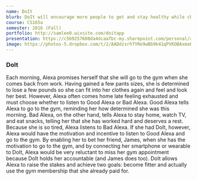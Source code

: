```yaml
---
name: DoIt
blurb: DoIt will encourage more people to get and stay healthy while challenging their friends to do so as well, by making going to the gym more fun and holding people accountable for their goals.
course: CS165a
semester: 2016 (Fall)
portfolio: http://samlee0.wixsite.com/doitapp
presentation: https://c569257608da4dcaafbc-my.sharepoint.com/personal/aelkaim_brandeis_edu/_layouts/15/guestaccess.aspx?guestaccesstoken=0Ulya2LWeIEi0m2nfCDjLHzBI3N6wjssiOiORreQNTA%3d&docid=0788ec6619a0649c6b6bb3bec32ca8965&rev=1
image: https://photos-5.dropbox.com/t/2/AADdzsrhTYRe9wBb9k41qPVKOBAxmaFYiAfT321IStwZkg/12/7262750/png/32x32/3/1482289200/0/2/DoIt%20Logo.png/EIWEsgUY3z4gBygH/6nGpyGsuNRrsHdRG47yqWvw_RAtR1JailhP-N2yl91c?size_mode=3&dl=0&size=1024x768
---
```

### DoIt
Each morning, Alexa promises herself that she will go to the gym when she comes back from work. Having gained a few pants sizes, she is determined to lose a few pounds so she can fit into her clothes again and feel and look her best. However, Alexa often comes home late feeling exhausted and must choose whether to listen to Good Alexa or Bad Alexa. Good Alexa tells Alexa to go to the gym, reminding her how determined she was this morning. Bad Alexa, on the other hand, tells Alexa to stay home, watch TV, and eat snacks, telling her that she has worked hard and deserves a rest. Because she is so tired, Alexa listens to Bad Alexa. If she had DoIt, however, Alexa would have the motivation and incentive to listen to Good Alexa and go to the gym. By enabling her to bet her friend, James, when she has the motivation to go to the gym, and by connecting her smartphone or wearable to DoIt, Alexa would be very reluctant to miss her gym appointment because DoIt holds her accountable (and James does too). DoIt allows Alexa to raise the stakes and achieve two goals: become fitter and actually use the gym membership that she already paid for.
